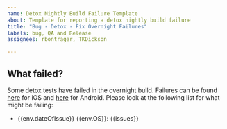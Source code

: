 ```yaml
---
name: Detox Nightly Build Failure Template
about: Template for reporting a detox nightly build failure
title: "Bug - Detox - Fix Overnight Failures"
labels: bug, QA and Release 
assignees: rbontrager, TKDickson

---
```


## What failed? <!-- General overview of what happened and where it happened -->
Some detox tests have failed in the overnight build. Failures can be found [here](https://github.com/department-of-veterans-affairs/va-mobile-app/actions/workflows/e2e_ios.yml) for iOS and [here](https://github.com/department-of-veterans-affairs/va-mobile-app/actions/workflows/e2e_android.yml) for Android. Please look at the following list for what might be failing:

- {{env.dateOfIssue}} {{env.OS}}: {{issues}}


